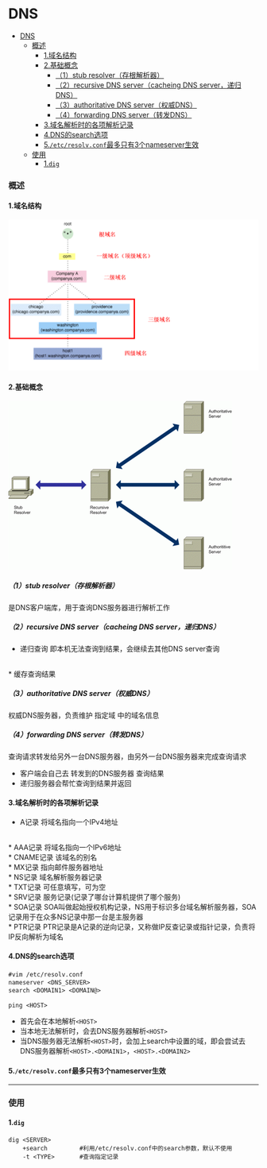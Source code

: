 # DNS

<!-- @import "[TOC]" {cmd="toc" depthFrom=1 depthTo=6 orderedList=false} -->
<!-- code_chunk_output -->

- [DNS](#dns)
    - [概述](#概述)
      - [1.域名结构](#1域名结构)
      - [2.基础概念](#2基础概念)
        - [（1）stub resolver（存根解析器）](#1stub-resolver存根解析器)
        - [（2）recursive DNS server（cacheing DNS server，递归DNS）](#2recursive-dns-servercacheing-dns-server递归dns)
        - [（3）authoritative DNS server（权威DNS）](#3authoritative-dns-server权威dns)
        - [（4）forwarding DNS server（转发DNS）](#4forwarding-dns-server转发dns)
      - [3.域名解析时的各项解析记录](#3域名解析时的各项解析记录)
      - [4.DNS的search选项](#4dns的search选项)
      - [5.`/etc/resolv.conf`最多只有3个nameserver生效](#5etcresolvconf最多只有3个nameserver生效)
    - [使用](#使用)
      - [1.`dig`](#1dig)

<!-- /code_chunk_output -->

### 概述

#### 1.域名结构
![](./imgs/dns_01.png)

#### 2.基础概念
![](./imgs/dns_01.gif)

##### （1）stub resolver（存根解析器）
是DNS客户端库，用于查询DNS服务器进行解析工作

##### （2）recursive DNS server（cacheing DNS server，递归DNS）
* 递归查询
即本机无法查询到结果，会继续去其他DNS server查询
</br>
* 缓存查询结果

##### （3）authoritative DNS server（权威DNS）
权威DNS服务器，负责维护 指定域 中的域名信息

##### （4）forwarding DNS server（转发DNS）
查询请求转发给另外一台DNS服务器，由另外一台DNS服务器来完成查询请求
* 客户端会自己去 转发到的DNS服务器 查询结果
* 递归服务器会帮忙查询到结果并返回

#### 3.域名解析时的各项解析记录

* A记录
  将域名指向一个IPv4地址
</br>
* AAA记录
  将域名指向一个IPv6地址
</br>
* CNAME记录
  该域名的别名
</br>
* MX记录
指向邮件服务器地址
</br>
* NS记录
域名解析服务器记录
</br>
* TXT记录
  可任意填写，可为空
</br>
* SRV记录
  服务记录(记录了哪台计算机提供了哪个服务)
</br>
* SOA记录
  SOA叫做起始授权机构记录，NS用于标识多台域名解析服务器，SOA记录用于在众多NS记录中那一台是主服务器
</br>
* PTR记录
  PTR记录是A记录的逆向记录，又称做IP反查记录或指针记录，负责将IP反向解析为域名

#### 4.DNS的search选项
```shell
#vim /etc/resolv.conf
nameserver <DNS_SERVER>
search <DOMAIN1> <DOMAIN@>
```
```shell
ping <HOST>
```
* 首先会在本地解析`<HOST>`
* 当本地无法解析时，会去DNS服务器解析`<HOST>`
* 当DNS服务器无法解析`<HOST>`时，会加上search中设置的域，即会尝试去DNS服务器解析`<HOST>.<DOMAIN1>`，`<HOST>.<DOMAIN2>`

#### 5.`/etc/resolv.conf`最多只有3个nameserver生效

***

### 使用

#### 1.`dig`
```shell
dig <SERVER>
    +search         #利用/etc/resolv.conf中的search参数，默认不使用
    -t <TYPE>       #查询指定记录
```

